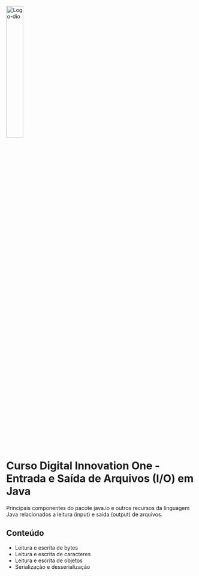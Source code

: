 <p id="container" float="left" margin=60px>
  <img alt="Logo-dio" height=30% width=30% src="https://dio-events-bucket.s3.amazonaws.com/wp-content/uploads/2021/11/05170637/dio-fs-1.png"/>
</p>

# Curso Digital Innovation One - Entrada e Saída de Arquivos (I/O) em Java
Principais componentes do pacote java.io e outros recursos da linguagem Java relacionados a leitura (input) e saída (output) de arquivos.

## Conteúdo
- Leitura e escrita de bytes
- Leitura e escrita de caracteres
- Leitura e escrita de objetos
- Serialização e desserialização
